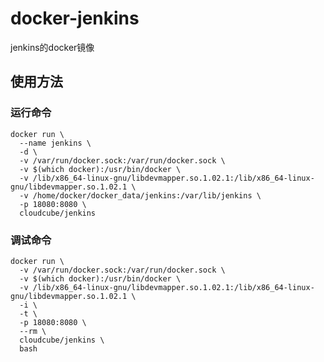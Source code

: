 # docker-jenkins
jenkins的docker镜像

## 使用方法  

### 运行命令  
    docker run \
      --name jenkins \
      -d \
      -v /var/run/docker.sock:/var/run/docker.sock \
      -v $(which docker):/usr/bin/docker \
      -v /lib/x86_64-linux-gnu/libdevmapper.so.1.02.1:/lib/x86_64-linux-gnu/libdevmapper.so.1.02.1 \
      -v /home/docker/docker_data/jenkins:/var/lib/jenkins \
      -p 18080:8080 \
      cloudcube/jenkins  

### 调试命令  

	docker run \
	  -v /var/run/docker.sock:/var/run/docker.sock \
	  -v $(which docker):/usr/bin/docker \
	  -v /lib/x86_64-linux-gnu/libdevmapper.so.1.02.1:/lib/x86_64-linux-gnu/libdevmapper.so.1.02.1 \
	  -i \
	  -t \
	  -p 18080:8080 \
	  --rm \
	  cloudcube/jenkins \
	  bash  	  
	  